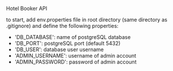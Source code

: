 Hotel Booker API

to start, add env.properties file in root directory (same directory as .gitignore) and define the following properties:

- 'DB_DATABASE': name of postgreSQL database
- 'DB_PORT': postgreSQL port (default 5432)
- 'DB_USER': database user username
- 'ADMIN_USERNAME': username of admin account
- 'ADMIN_PASSWORD': password of admin account
